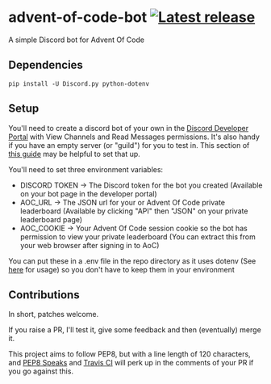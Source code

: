 # advent-of-code-bot [![Latest release](https://travis-ci.com/Danyc0/advent-of-code-bot.svg?branch=main)](https://travis-ci.com/Danyc0/advent-of-code-bot)
A simple Discord bot for Advent Of Code

## Dependencies
    pip install -U Discord.py python-dotenv

## Setup

You'll need to create a discord bot of your own in the [Discord Developer Portal](https://discord.com/developers/applications) with View Channels and Read Messages permissions. It's also handy if you have an empty server (or "guild") for you to test in. This section of [this guide](https://realpython.com/how-to-make-a-discord-bot-python/#how-to-make-a-discord-bot-in-the-developer-portal) may be helpful to set that up.

You'll need to set three environment variables:
* DISCORD TOKEN -> The Discord token for the bot you created (Available on your bot page in the developer portal)
* AOC_URL -> The JSON url for your or Advent Of Code private leaderboard (Available by clicking "API" then "JSON" on your private leaderboard page)
* AOC_COOKIE -> Your Advent Of Code session cookie so the bot has permission to view your private leaderboard (You can extract this from your web browser after signing in to AoC)

You can put these in a .env file in the repo directory as it uses dotenv (See [here](https://pypi.org/project/python-dotenv/) for usage) so you don't have to keep them in your environment

## Contributions

In short, patches welcome.

If you raise a PR, I'll test it, give some feedback and then (eventually) merge it.

This project aims to follow PEP8, but with a line length of 120 characters, and [PEP8 Speaks](https://github.com/OrkoHunter/pep8speaks/) and [Travis CI](https://travis-ci.com/Danyc0/advent-of-code-bot) will perk up in the comments of your PR if you go against this.

